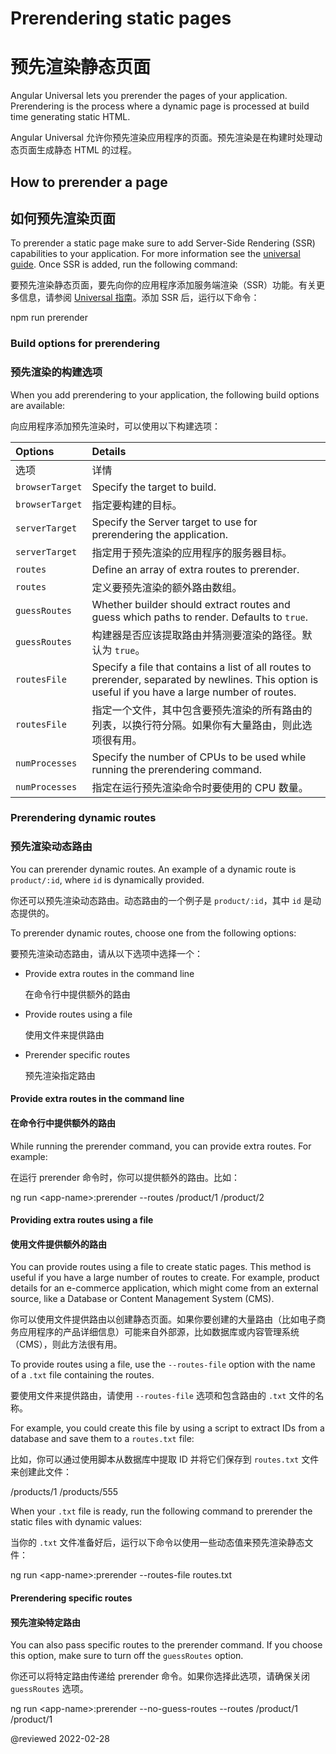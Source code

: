 # Prerendering static pages

# 预先渲染静态页面

Angular Universal lets you prerender the pages of your application.
Prerendering is the process where a dynamic page is processed at build time generating static HTML.

Angular Universal 允许你预先渲染应用程序的页面。预先渲染是在构建时处理动态页面生成静态 HTML 的过程。

## How to prerender a page

## 如何预先渲染页面

To prerender a static page make sure to add Server-Side Rendering (SSR) capabilities to your application.
For more information see the [universal guide](guide/universal).
Once SSR is added, run the following command:

要预先渲染静态页面，要先向你的应用程序添加服务端渲染（SSR）功能。有关更多信息，请参阅 [Universal 指南](guide/universal)。添加 SSR 后，运行以下命令：

<code-example format="shell" language="shell">

npm run prerender

</code-example>

### Build options for prerendering

### 预先渲染的构建选项

When you add prerendering to your application, the following build options are available:

向应用程序添加预先渲染时，可以使用以下构建选项：

| Options | Details |
| :------ | :------ |
| 选项 | 详情 |
| `browserTarget` | Specify the target to build. |
| `browserTarget` | 指定要构建的目标。 |
| `serverTarget` | Specify the Server target to use for prerendering the application. |
| `serverTarget` | 指定用于预先渲染的应用程序的服务器目标。 |
| `routes` | Define an array of extra routes to prerender. |
| `routes` | 定义要预先渲染的额外路由数组。 |
| `guessRoutes` | Whether builder should extract routes and guess which paths to render. Defaults to `true`. |
| `guessRoutes` | 构建器是否应该提取路由并猜测要渲染的路径。默认为 `true`。 |
| `routesFile` | Specify a file that contains a list of all routes to prerender, separated by newlines. This option is useful if you have a large number of routes. |
| `routesFile` | 指定一个文件，其中包含要预先渲染的所有路由的列表，以换行符分隔。如果你有大量路由，则此选项很有用。 |
| `numProcesses` | Specify the number of CPUs to be used while running the prerendering command. |
| `numProcesses` | 指定在运行预先渲染命令时要使用的 CPU 数量。 |

### Prerendering dynamic routes

### 预先渲染动态路由

You can prerender dynamic routes.
An example of a dynamic route is `product/:id`, where `id` is dynamically provided.

你还可以预先渲染动态路由。动态路由的一个例子是 `product/:id`，其中 `id` 是动态提供的。

To prerender dynamic routes, choose one from the following options:

要预先渲染动态路由，请从以下选项中选择一个：

* Provide extra routes in the command line

  在命令行中提供额外的路由

* Provide routes using a file

  使用文件来提供路由

* Prerender specific routes

  预先渲染指定路由

#### Provide extra routes in the command line

#### 在命令行中提供额外的路由

While running the prerender command, you can provide extra routes.
For example:

在运行 prerender 命令时，你可以提供额外的路由。比如：

<code-example format="shell" language="shell">

ng run &lt;app-name&gt;:prerender --routes /product/1 /product/2

</code-example>

#### Providing extra routes using a file

#### 使用文件提供额外的路由

You can provide routes using a file to create static pages.
This method is useful if you have a large number of routes to create. For example, product details for an e-commerce application, which might come from an external source, like a Database or Content Management System (CMS).

你可以使用文件提供路由以创建静态页面。如果你要创建的大量路由（比如电子商务应用程序的产品详细信息）可能来自外部源，比如数据库或内容管理系统（CMS），则此方法很有用。

To provide routes using a file, use the `--routes-file` option with the name of a `.txt` file containing the routes.

要使用文件来提供路由，请使用 `--routes-file` 选项和包含路由的 `.txt` 文件的名称。

For example, you could create this file by using a script to extract IDs from a database and save them to a `routes.txt` file:

比如，你可以通过使用脚本从数据库中提取 ID 并将它们保存到 `routes.txt` 文件来创建此文件：

<code-example language="none" header="routes.txt">

/products/1
/products/555

</code-example>

When your `.txt` file is ready, run the following command to prerender the static files with dynamic values:

当你的 `.txt` 文件准备好后，运行以下命令以使用一些动态值来预先渲染静态文件：

<code-example format="shell" language="shell">

ng run &lt;app-name&gt;:prerender --routes-file routes.txt

</code-example>

#### Prerendering specific routes

#### 预先渲染特定路由

You can also pass specific routes to the prerender command.
If you choose this option, make sure to turn off the `guessRoutes` option.

你还可以将特定路由传递给 prerender 命令。如果你选择此选项，请确保关闭 `guessRoutes` 选项。

<code-example format="shell" language="shell">

ng run &lt;app-name&gt;:prerender --no-guess-routes --routes /product/1 /product/1

</code-example>

<!-- links -->

<!-- external links -->

<!-- end links -->

@reviewed 2022-02-28